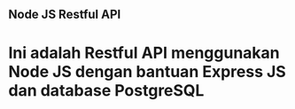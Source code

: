 ## Node JS Restful API

# Ini adalah Restful API menggunakan Node JS dengan bantuan Express JS dan database PostgreSQL
